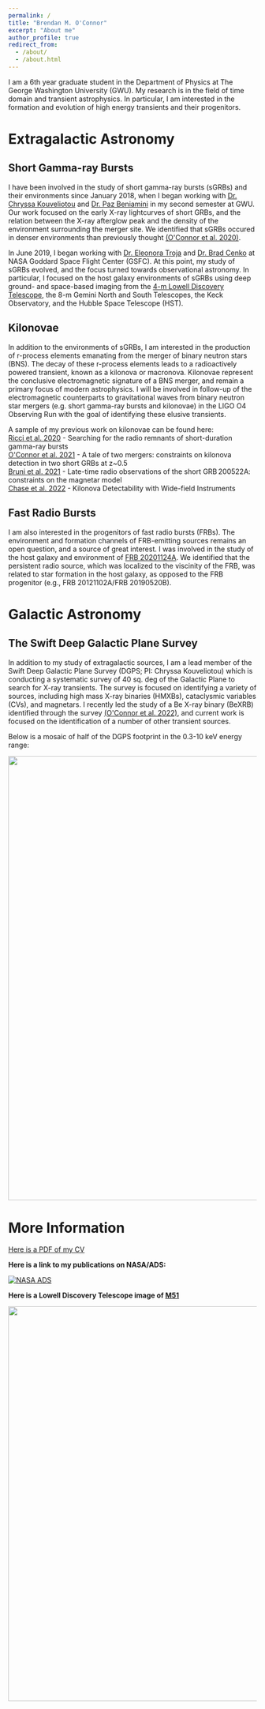 ```yaml
---
permalink: /
title: "Brendan M. O'Connor"
excerpt: "About me"
author_profile: true
redirect_from: 
  - /about/
  - /about.html
---
```


I am a 6th year graduate student in the Department of Physics at The George Washington University (GWU). My research is in the field of time domain and transient astrophysics. In particular, I am interested in the formation and evolution of high energy transients and their progenitors.

Extragalactic Astronomy
======

Short Gamma-ray Bursts 
------

I have been involved in the study of short gamma-ray bursts (sGRBs) and their environments since January 2018, when I began working with [Dr. Chryssa Kouveliotou](https://physics.columbian.gwu.edu/chryssa-kouveliotou) and [Dr. Paz Beniamini](https://pazbeniamini.wixsite.com/pazbeniamini) in my second semester at GWU. Our work focused on the early X-ray lightcurves of short GRBs, and the relation between the X-ray afterglow peak and the density of the environment surrounding the merger site. We identified that sGRBs occured in denser environments than previously thought [(O'Connor et al. 2020)](https://academic.oup.com/mnras/article/495/4/4782/5846046).

In June 2019, I began working with [Dr. Eleonora Troja](https://eleonoratroja.wordpress.com/) and [Dr. Brad Cenko](https://asd.gsfc.nasa.gov/Brad.Cenko/Brad_Cenkos_NASA_HomePage/Home.html) at NASA Goddard Space Flight Center (GSFC). At this point, my study of sGRBs evolved, and the focus turned towards observational astronomy. In particular, I focused on the host galaxy environments of sGRBs using deep ground- and space-based imaging from the [4-m Lowell Discovery Telescope](https://lowell.edu/research/telescopes-and-facilities/ldt/), the 8-m Gemini North and South Telescopes, the Keck Observatory, and the Hubble Space Telescope (HST). 

Kilonovae
------

In addition to the environments of sGRBs, I am interested in the production of r-process elements emanating from the merger of binary neutron stars (BNS). The decay of these r-process elements leads to a radioactively powered transient, known as a kilonova or macronova. Kilonovae represent the conclusive electromagnetic signature of a BNS merger, and remain a primary focus of modern astrophysics. I will be involved in follow-up of the electromagnetic counterparts to gravitational waves from binary neutron star mergers (e.g. short gamma-ray bursts and kilonovae) in the LIGO O4 Observing Run with the goal of identifying these elusive transients.

A sample of my previous work on kilonovae can be found here: <br>
[Ricci et al. 2020](https://academic.oup.com/mnras/article/500/2/1708/5936666) - Searching for the radio remnants of short-duration gamma-ray bursts <br>
[O'Connor et al. 2021](https://academic.oup.com/mnras/article/502/1/1279/6102539) - A tale of two mergers: constraints on kilonova detection in two short GRBs at z~0.5 <br>
[Bruni et al. 2021](https://academic.oup.com/mnrasl/article/505/1/L41/6271321) - Late-time radio observations of the short GRB 200522A: constraints on the magnetar model <br>
[Chase et al. 2022](https://iopscience.iop.org/article/10.3847/1538-4357/ac3d25) - Kilonova Detectability with Wide-field Instruments <br>


Fast Radio Bursts 
------

I am also interested in the progenitors of fast radio bursts (FRBs). The environment and formation channels of FRB-emitting sources remains an open question, and a source of great interest. I was involved in the study of the host galaxy and environment of [FRB 20201124A](https://www.aanda.org/articles/aa/full_html/2021/12/aa41903-21/aa41903-21.html). We identified that the persistent radio source, which was localized to the viscinity of the FRB, was related to star formation in the host galaxy, as opposed to the FRB progenitor (e.g., FRB 20121102A/FRB 20190520B).

Galactic Astronomy
======

The Swift Deep Galactic Plane Survey
------

In addition to my study of extragalactic sources, I am a lead member of the Swift Deep Galactic Plane Survey (DGPS; PI: Chryssa Kouveliotou) which is conducting a systematic survey of 40 sq. deg of the Galactic Plane to search for X-ray transients. The survey is focused on identifying a variety of sources, including high mass X-ray binaries (HMXBs), cataclysmic variables (CVs), and magnetars. I recently led the study of a Be X-ray binary (BeXRB) identified through the survey [(O'Connor et al. 2022)](https://iopscience.iop.org/article/10.3847/1538-4357/ac5032), and current work is focused on the identification of a number of other transient sources.


Below is a mosaic of half of the DGPS footprint in the 0.3-10 keV energy range:

<img src="/brendanoconnor.github.io/files/DGPS_FB_mosaic_left_div.png" width="900">

More Information
======

[Here is a PDF of my CV](/brendanoconnor.github.io/files/CV.pdf)

**Here is a link to my publications on NASA/ADS:**

[![NASA ADS](/brendanoconnor.github.io/files/ads_logo_small.png)](https://ui.adsabs.harvard.edu/search/filter_aff_facet_hier_fq_aff=AND&filter_aff_facet_hier_fq_aff=aff_facet_hier%3A%220%2FGWU%22&filter_database_fq_database=AND&filter_database_fq_database=database%3A%22astronomy%22&fq=%7B!type%3Daqp%20v%3D%24fq_aff%7D&fq=%7B!type%3Daqp%20v%3D%24fq_database%7D&fq_aff=(aff_facet_hier%3A%220%2FGWU%22)&fq_database=(database%3A%22astronomy%22)&p_=0&q=%20author%3A%22O'Connor%2C%20B%22&sort=date%20desc%2C%20bibcode%20desc)

**Here is a Lowell Discovery Telescope image of [M51](https://en.wikipedia.org/wiki/Whirlpool_Galaxy)**

<img src="/brendanoconnor.github.io/files/M51.png" width="800">

